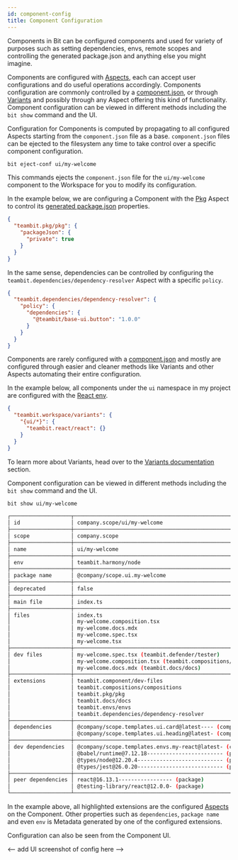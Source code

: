 ```yaml
---
id: component-config
title: Component Configuration
---
```


Components in Bit can be configured components and used for variety of purposes such as setting dependencies, envs, remote scopes and controlling the generated package.json and anything else you might imagine. 

Components are configured with [Aspects](/extending-bit/aspect), each can accept user configurations and do useful operations accordingly. Components configuration are commonly controlled by a [component.json](/components/component-json), or through [Variants](/variants/overview) and possibly through any Aspect offering this kind of functionality. Component configuration can be viewed in different methods including the `bit show` command and the UI.

Configuration for Components is computed by propagating to all configured Aspects starting from the `component.json` file as a base. `component.json` files can be ejected to the filesystem any time to take control over a specific component configuration.

```bash
bit eject-conf ui/my-welcome
```

This commands ejects the `component.json` file for the `ui/my-welcome` component to the Workspace for you to modify its configuration.

In the example below, we are configuring a Component with the [Pkg](/packages) Aspect to control its [generated package.json](/packages/package-json) properties.

```json title="component.json"
{
  "teambit.pkg/pkg": {
    "packageJson": {
      "private": true
    }
  }
}
```

In the same sense, dependencies can be controlled by configuring the `teambit.dependencies/dependency-resolver` Aspect with a specific `policy`.

```json title="component.json"
{
  "teambit.dependencies/dependency-resolver": {
    "policy": {
      "dependencies": {
        "@teambit/base-ui.button": "1.0.0"
      }
    }
  }
}
```


Components are rarely configured with a [component.json](/components/component-json) and mostly are configured through easier and cleaner methods like Variants and other Aspects automating their entire configuration. 

In the example below, all components under the `ui` namespace in my project are configured with the [React env](/).

```json title="workspace.json"
{
  "teambit.workspace/variants": {
    "{ui/*}": {
      "teambit.react/react": {}
    }
  }
}
```

To learn more about Variants, head over to the [Variants documentation](/workspace/variants) section.

Component configuration can be viewed in different methods including the `bit show` command and the UI.

```bash
bit show ui/my-welcome
```
```bash {26,27,28,29,30,31}
┌───────────────────┬────────────────────────────────────────────────────────────────┐
│ id                │ company.scope/ui/my-welcome                                    │
├───────────────────┼────────────────────────────────────────────────────────────────┤
│ scope             │ company.scope                                                  │
├───────────────────┼────────────────────────────────────────────────────────────────┤
│ name              │ ui/my-welcome                                                  │
├───────────────────┼────────────────────────────────────────────────────────────────┤
│ env               │ teambit.harmony/node                                           │
├───────────────────┼────────────────────────────────────────────────────────────────┤
│ package name      │ @company/scope.ui.my-welcome                                   │
├───────────────────┼────────────────────────────────────────────────────────────────┤
│ deprecated        │ false                                                          │
├───────────────────┼────────────────────────────────────────────────────────────────┤
│ main file         │ index.ts                                                       │
├───────────────────┼────────────────────────────────────────────────────────────────┤
│ files             │ index.ts                                                       │
│                   │ my-welcome.composition.tsx                                     │
│                   │ my-welcome.docs.mdx                                            │
│                   │ my-welcome.spec.tsx                                            │
│                   │ my-welcome.tsx                                                 │
├───────────────────┼────────────────────────────────────────────────────────────────┤
│ dev files         │ my-welcome.spec.tsx (teambit.defender/tester)                  │
│                   │ my-welcome.composition.tsx (teambit.compositions/compositions) │
│                   │ my-welcome.docs.mdx (teambit.docs/docs)                        │
├───────────────────┼────────────────────────────────────────────────────────────────┤
│ extensions        │ teambit.component/dev-files                                    │
│                   │ teambit.compositions/compositions                              │
│                   │ teambit.pkg/pkg                                                │
│                   │ teambit.docs/docs                                              │
│                   │ teambit.envs/envs                                              │
│                   │ teambit.dependencies/dependency-resolver                       │
├───────────────────┼────────────────────────────────────────────────────────────────┤
│ dependencies      │ @company/scope.templates.ui.card@latest---- (component)        │
│                   │ @company/scope.templates.ui.heading@latest- (component)        │
├───────────────────┼────────────────────────────────────────────────────────────────┤
│ dev dependencies  │ @company/scope.templates.envs.my-react@latest- (component)     │
│                   │ @babel/runtime@7.12.18------------------------ (package)       │
│                   │ @types/node@12.20.4--------------------------- (package)       │
│                   │ @types/jest@26.0.20--------------------------- (package)       │
├───────────────────┼────────────────────────────────────────────────────────────────┤
│ peer dependencies │ react@16.13.1----------------- (package)                       │
│                   │ @testing-library/react@12.0.0- (package)                       │
└───────────────────┴────────────────────────────────────────────────────────────────┘
```

In the example above, all highlighted extensions are the configured [Aspects](/extending-bit/aspect) on the Component. Other properties such as `dependencies`, `package name` and even `env` is Metadata generated by one of the configured extensions.

Configuration can also be seen from the Component UI.

<-- add UI screenshot of config here -->
